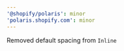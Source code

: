 ```yaml
---
'@shopify/polaris': minor
'polaris.shopify.com': minor
---
```


Removed default spacing from `Inline`
